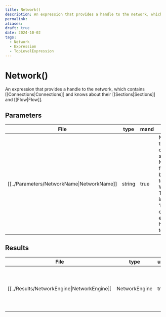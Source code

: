 ```yaml
---
title: Network()
description: An expression that provides a handle to the network, which contains [[Connections|Connections]] and knows about their [[Sections|Sections]] and [[Flow|Flow]].
permalink: 
aliases: 
draft: true
date: 2024-10-02
tags:
  - Network
  - Expression
  - TopLevelExpression
---
```

# Network()

An expression that provides a handle to the network, which contains [[Connections|Connections]] and knows about their [[Sections|Sections]] and [[Flow|Flow]].

## Parameters
| File                                                             | type   | mand | description                                                                                                                                                                                                                                                                     |
| ---------------------------------------------------------------- | ------ | ---- | ------------------------------------------------------------------------------------------------------------------------------------------------------------------------------------------------------------------------------------------------------------------------------- |
| [[../Parameters/NetworkName\|NetworkName]] | string | true | Name of a network that has been defined, either by setting up a NetworkTraceBase feature source or by creating a temporary derived WhatIf network. The network name is typically one of 'E', 'G', 'H', 'S', 'T', or 'W' (for electricity, gas, heat, sewage, telecom or water). |


## Results
| File                                                              | type          | unique | description                                                                                                               |
| ----------------------------------------------------------------- | ------------- | ------ | ------------------------------------------------------------------------------------------------------------------------- |
| [[../Results/NetworkEngine\|NetworkEngine]] | NetworkEngine | true   | An engine that holds the network network, which contains [[Connections|Connections]] and knows about their [[Sections|Sections]] and [[Flow|Flow]]. |


